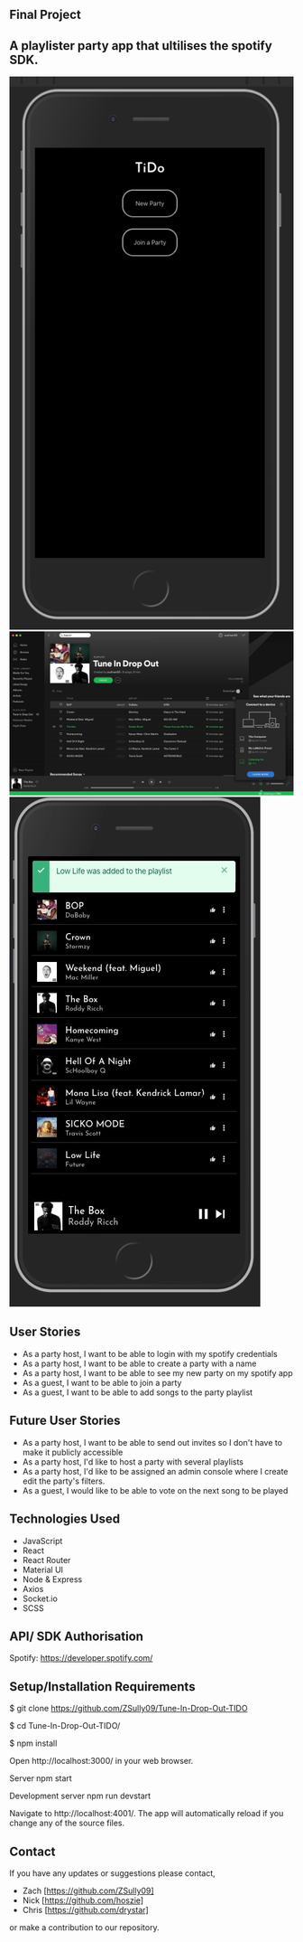 ## Final Project
## A playlister party app that ultilises the spotify SDK.

!["Join"](https://github.com/ZSully09/Tune-In-Drop-Out-TIDO/blob/master/images/join.png?raw=true)
!["Console"](https://github.com/ZSully09/Tune-In-Drop-Out-TIDO/blob/master/images/all.png?raw=true)
!["Add"](https://github.com/ZSully09/Tune-In-Drop-Out-TIDO/blob/master/images/add.png?raw=true)

## User Stories

- As a party host, I want to be able to login with my spotify credentials
- As a party host, I want to be able to create a party with a name
- As a party host, I want to be able to see my new party on my spotify app
- As a guest, I want to be able to join a party
- As a guest, I want to be able to add songs to the party playlist

## Future User Stories

- As a party host, I want to be able to send out invites so I don't have to make it publicly accessible
- As a party host, I'd like to host a party with several playlists
- As a party host, I'd like to be assigned an admin console where I create edit the party's filters.
- As a guest, I would like to be able to vote on the next song to be played

## Technologies Used

- JavaScript
- React
- React Router
- Material UI
- Node & Express
- Axios
- Socket.io
- SCSS

## API/ SDK Authorisation
Spotify: https://developer.spotify.com/

## Setup/Installation Requirements
\$ git clone https://github.com/ZSully09/Tune-In-Drop-Out-TIDO

\$ cd Tune-In-Drop-Out-TIDO/

\$ npm install

Open http://localhost:3000/ in your web browser.

Server
npm start

Development server
npm run devstart

Navigate to http://localhost:4001/.
The app will automatically reload if you change any of the source files.

## Contact

If you have any updates or suggestions please contact,
- Zach [https://github.com/ZSully09] 
- Nick [https://github.com/hoszie] 
- Chris [https://github.com/drystar]  

or make a contribution to our repository.
